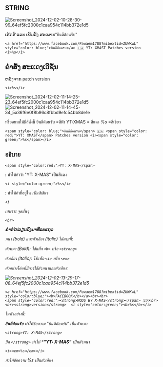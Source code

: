 ## STRING

![Screenshot_2024-12-02-10-28-30-99_64ef5fc2000c1caa954c114bb372e1d5](https://github.com/user-attachments/assets/2b0cff3a-206e-4d11-924d-35124bb33139)

ເຮັດສີ ແລະ ເພີ່ມລີ້ງ ສະເພາະ"ยินดีต้อนรับ"
```
<a href="https://www.facebook.com/Pawaem1788?mibextid=ZbWKwL" style="color: blue;">ยินดีต้อนรับ</a> 🇱🇦 YT: XMAST Patches version <i>%s</i>
```

## ຄຳສັ່ງ ສະເເດງເວີຊັ່ນ
ຫລັງຈາກ patch version 
```
<i>%s</i>
```
![Screenshot_2024-12-02-11-14-25-23_64ef5fc2000c1caa954c114bb372e1d5](https://github.com/user-attachments/assets/18195a22-90ba-4292-a01b-1e9567fad8c7)
![Screenshot_2024-12-02-11-14-45-34_5a36f6e0f8b96c8fbbd9efc54bb8de1e](https://github.com/user-attachments/assets/5cb7b567-6d2b-4e23-b858-81746045ed31)

หรืออยากให้มีสีดั่งนี้
ยินดีต้อนรับ =สีฟ้า
YT:XMAS = สีแดง
<i>%s</i> =สีเขียว

```
<span style="color: blue;">ยินดีต้อนรับ</span> 🇱🇦 <span style="color: red;">YT: XMAST</span> Patches version <i><span style="color: green;">%s</span></i>
```
## อธิบาย
```
<span style="color:red;">YT: X-MAS</span>
```
: ทำให้คำว่า "YT: X-MAS" เป็นสีแดง

```
<i style="color:green;">%s</i>
```
: ทำให้คำที่อยู่ใน <i> เป็นสีเขียว
```
<i
```
เสพราะ จุดนั้นๆ 
```
<br>
```
**ຄຳຕໍ່ໄປລຽນລົງມາທີ່ລະແຖວ**

หนา (bold) และตัวเอียง (italic) ได้ตามนี้:

ตัวหนา (Bold): ใช้แท็ก `<b>` หรือ 
`<strong>`

ตัวเอียง (Italic): ใช้แท็ก `<i>` หรือ `<em>`


ตัวอย่างโค้ดที่มีการใช้ตัวหนาและตัวเอียง:

![Screenshot_2024-12-02-13-29-17-08_64ef5fc2000c1caa954c114bb372e1d5](https://github.com/user-attachments/assets/59c9e7b5-7664-4f74-9bd9-91662f91f715)


```
<a href="https://www.facebook.com/Pawaem1788?mibextid=ZbWKwL" style="color:blue;"><b>FACEBOOK</b></a><br><br>
<span style="color:red;"><strong>MODS BY X-MAS</strong></span> 🇱🇦<br><br><strong>version</strong>  <i style="color:green;"><b>%s</b></i>
```

ในตัวอย่างนี้:

<b>ยินดีต้อนรับ</b> ทำให้ข้อความ "ยินดีต้อนรับ" เป็นตัวหนา
```
<strong>YT: X-MAS</strong>
```
ปิด `</strong>` ทำให้ ***"YT: X-MAS"**
เป็นตัวหนา
```
<i><em>%s</em></i> 
```
ทำให้ข้อความ %s เป็นตัวเอียง


